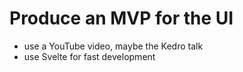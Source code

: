 # Produce an MVP for the UI

- use a YouTube video, maybe the Kedro talk
- use Svelte for fast development

